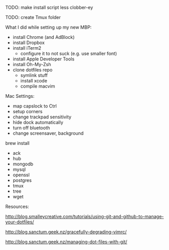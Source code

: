 TODO: make install script less clobber-ey

TODO: create Tmux folder

What I did while setting up my new MBP:

- install Chrome (and AdBlock)
- install Dropbox
- install iTerm2
    - configure it to not suck (e.g. use smaller font)
- install Apple Developer Tools
- install Oh-My-Zsh
- clone dotfiles repo
    - symlink stuff
    - install xcode
    - compile macvim

Mac Settings:
  - map capslock to Ctrl
  - setup corners
  - change trackpad sensitivity
  - hide dock automatically
  - turn off bluetooth
  - change screensaver, background


brew install 
  - ack
  - hub
  - mongodb
  - mysql
  - openssl
  - postgres
  - tmux
  - tree
  - wget

Resources:

http://blog.smalleycreative.com/tutorials/using-git-and-github-to-manage-your-dotfiles/

http://blog.sanctum.geek.nz/gracefully-degrading-vimrc/

http://blog.sanctum.geek.nz/managing-dot-files-with-git/
